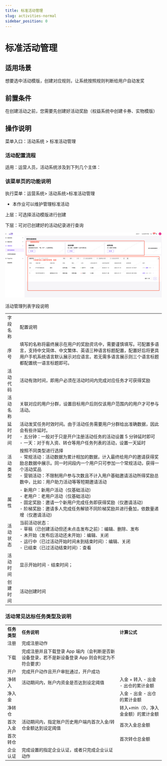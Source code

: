 ```yaml
---
title: 标准活动管理
slug: activities-normal
sidebar_position: 0
---
```



# 标准活动管理

## 适用场景

想要选中活动模版，创建对应规则，让系统按照规则判断给用户自动发奖

## 前置条件

在创建活动之前，您需要先创建好活动奖励（权益系统中创建卡券、实物模版）

## 操作说明

菜单入口：活动系统 > 标准活动管理

### 活动配置流程

适用：运营人员，活动系统涉及到下列几个主体：

### 该菜单页的功能说明

执行菜单：运营系统> 活动系统>标准活动管理

- 本作业可以维护管理标准活动

上层：可选择活动模版进行创建

下层：可对已创建好的活动纪录进行查询

<img src="./assets/BfW6bVu99oQ3Brx07DIciOpHn7b.png"/>

活动管理列表字段说明

|   |   |
|---|---|
|字段名称 | 配置说明|
|序号 | 填写的名称将最终展示在用户的奖励资讯中，需要谨慎填写。可配置多语言，支持中文简体、中文繁体、英语三种语言标题配置，配置好后将更具用户手机系统语言默认展示对应语言。若无需多语言展示则三个语言标题都配置统一语言标题即可。|
|活动代码 | 活动有效时间，即用户必须在活动时间内完成对应任务才可获得奖励|
|活动名称 | 关联对应的用户分群，设置目标用户后则仅该用户范围内的用户才可参与活动。|
|延时时间 | 活动发奖任务时效时间。由于活动任务需要用户分群给出准确数据，因此会有些许延时。<br/>- 五分钟：一般对于只是开户注册活动任务的活动设置 5 分钟延时即可<br/>- 一天：对于有入资、转仓等用户任务列表的活动，设置一天延时|
|活动类型 | 按照不同类型进行选择<br/>- 常规活动：活动数据为累计相加的数据，计入最终给用户的邀请获得奖励总数据中展示。同一时间段内一个用户只可参加一个常规活动，获得一个活动奖品<br/>- 营销活动：不限制用户参与次数且不计入用户基础邀请活动所得奖励总数中，比如：用户助力活动等等短期邀请活动|
|属性|- 新用户：新用户活动（仅基础活动）<br/>- 老用户：老用户活动（仅基础活动）<br/>- 固定奖励：邀请一个新用户完成任务即获得奖励（仅邀请活动）<br/>- 阶梯奖励：邀请多人完成任务解锁不同阶梯奖励并进行叠加，依数量递增（仅邀请活动）|
|活动状态 | 当前活动状态：<br/>- 草稿（已创建活动但还未点击发布之前）：编辑、删除、发布<br/>- 未开始（发布后活动还未开始）：编辑、关闭<br/>- 运行中（已过活动开始时间未到结束时间）：编辑、关闭<br/>- 已结束（已过活动结束时间）：查看|
|活动时间 | 显示开始时间 - 结束时间；|
|创建时间 | 活动创建时间|

### 活动常见达标任务类型及说明

|   |   |   |
|---|---|---|
|**任务类型**|**任务说明**|**计算公式**|
|注册 | 完成注册动作||
|下载 | 完成注册并且下载登录 App 端内（会判断是否新设备登录，若不是新设备登录 App 则会判定为不符合要求）||
|开户 | 完成开户动作且开户审批通过，开户成功||
|净转入 | 活动期间内，账户内资金是否达到设定阈值 | 入金 + 转入 - 出金 - 出仓的累计金额|
|净入金||入金 - 出金 - 出仓的累计金额|
|净转仓||转入+min（0，净入金金额）的累计金额|
|首次入金 | 活动期间内，指定账户历史用户端内首次入金/转仓金额达到设定阈值 | 首次入金总金额|
|首次转仓||首次转仓总金额|
|企业认证 | 完成设置的指定企业认证，或者只完成企业认证动作||

### 
